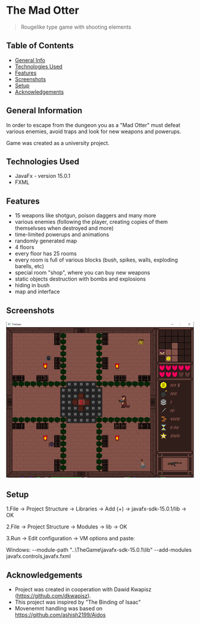 # The Mad Otter
> Rougelike type game with shooting elements
## Table of Contents
* [General Info](#general-information)
* [Technologies Used](#technologies-used)
* [Features](#features)
* [Screenshots](#screenshots)
* [Setup](#setup)
* [Acknowledgements](#acknowledgements)


## General Information

In order to escape from the dungeon you as a "Mad Otter" must defeat various enemies, avoid traps and look for new weapons and powerups.

Game was created as a university project.

## Technologies Used
- JavaFx - version 15.0.1
- FXML


## Features
- 15 weapons like shotgun, poison daggers and many more
- various enemies (following the player, creating copies of them themselvses when destroyed and more)
- time-limited powerups and animations
- randomly generated map
- 4 floors
- every floor has 25 rooms
- every room is full of various blocks (bush, spikes, walls, exploding barells, etc) 
- special room "shop", where you can buy new weapons
- static objects destruction with bombs and explosions
- hiding in bush
- map and interface


## Screenshots
![Example screenshot](./img/screen1.png)


## Setup
1.File -> Project Structure -> Libraries -> Add (+) -> javafx-sdk-15.0.1/lib -> OK

2.File -> Project Structure -> Modules -> lib -> OK

3.Run -> Edit configuration -> VM options and paste:

Windows: --module-path "..\TheGame\javafx-sdk-15.0.1\lib" --add-modules javafx.controls,javafx.fxml



## Acknowledgements
- Project was created in cooperation with Dawid Kwapisz (https://github.com/dkwapisz).
- This project was inspired by "The Binding of Isaac"
- Movenemnt handling was based on https://github.com/ashish2199/Aidos

